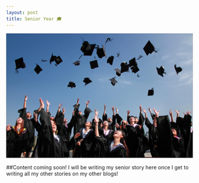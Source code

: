 ```yaml
---
layout: post
title: Senior Year 🎓
---
```


![Senior Year 🎓](/images/accomplishment-celebrate-ceremony-267885.jpg)

##Content coming soon!
I will be writing my senior story here once I get to writing all my other stories on my other blogs!
